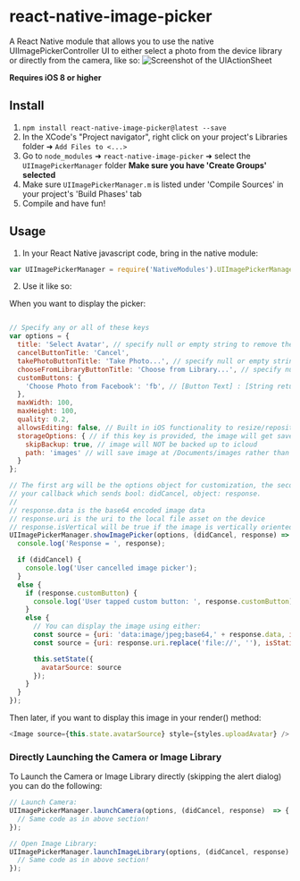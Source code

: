 # react-native-image-picker
A React Native module that allows you to use the native UIImagePickerController UI to either select a photo from the device library or directly from the camera, like so:
![Screenshot of the UIActionSheet](https://github.com/marcshilling/react-native-image-picker/blob/master/AlertSheetImage.jpg)

**Requires iOS 8 or higher**

## Install
1. `npm install react-native-image-picker@latest --save`
2. In the XCode's "Project navigator", right click on your project's Libraries folder ➜ `Add Files to <...>`
3. Go to `node_modules` ➜ `react-native-image-picker` ➜ select the `UIImagePickerManager` folder **Make sure you have 'Create Groups' selected**
4. Make sure `UIImagePickerManager.m` is listed under 'Compile Sources' in your project's 'Build Phases' tab
5. Compile and have fun!

## Usage
1. In your React Native javascript code, bring in the native module:

  ```javascript
var UIImagePickerManager = require('NativeModules').UIImagePickerManager;
  ```
2. Use it like so:

  When you want to display the picker:
  ```javascript

  // Specify any or all of these keys
  var options = {
    title: 'Select Avatar', // specify null or empty string to remove the title
    cancelButtonTitle: 'Cancel',
    takePhotoButtonTitle: 'Take Photo...', // specify null or empty string to remove this button
    chooseFromLibraryButtonTitle: 'Choose from Library...', // specify null or empty string to remove this button
    customButtons: {
      'Choose Photo from Facebook': 'fb', // [Button Text] : [String returned upon selection]
    },
    maxWidth: 100,
    maxHeight: 100,
    quality: 0.2,
    allowsEditing: false, // Built in iOS functionality to resize/reposition the image
    storageOptions: { // if this key is provided, the image will get saved in the documents directory (rather than a temporary directory)
      skipBackup: true, // image will NOT be backed up to icloud
      path: 'images' // will save image at /Documents/images rather than the root
    }
  };

  // The first arg will be the options object for customization, the second is
  // your callback which sends bool: didCancel, object: response.
  //
  // response.data is the base64 encoded image data
  // response.uri is the uri to the local file asset on the device
  // response.isVertical will be true if the image is vertically oriented
  UIImagePickerManager.showImagePicker(options, (didCancel, response) => {
    console.log('Response = ', response);

    if (didCancel) {
      console.log('User cancelled image picker');
    }
    else {
      if (response.customButton) {
        console.log('User tapped custom button: ', response.customButton);
      }
      else {
        // You can display the image using either:
        const source = {uri: 'data:image/jpeg;base64,' + response.data, isStatic: true};
        const source = {uri: response.uri.replace('file://', ''), isStatic: true};

        this.setState({
          avatarSource: source
        });
      }
    }
  });
  ```
  Then later, if you want to display this image in your render() method:
  ```javascript
  <Image source={this.state.avatarSource} style={styles.uploadAvatar} />
  ```

### Directly Launching the Camera or Image Library

  To Launch the Camera or Image Library directly (skipping the alert dialog) you can
  do the following:
  ```javascript
  // Launch Camera:
  UIImagePickerManager.launchCamera(options, (didCancel, response)  => {
    // Same code as in above section!
  });

  // Open Image Library:
  UIImagePickerManager.launchImageLibrary(options, (didCancel, response)  => {
    // Same code as in above section!
  });
  ```
